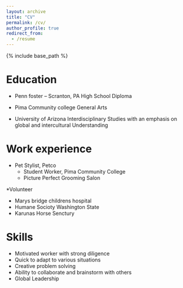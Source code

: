 ```yaml
---
layout: archive
title: "CV"
permalink: /cv/
author_profile: true
redirect_from:
  - /resume
---
```


{% include base_path %}

Education
======
* Penn foster  – Scranton, PA
 High School Diploma 

* Pima Community college 
General Arts 

* University of Arizona 
Interdisciplinary Studies with an emphasis on global and intercultural Understanding 


Work experience
======
* Pet Stylist, Petco 
  * Student Worker, Pima Community College
  * Picture Perfect Grooming Salon
  

*Volunteer 
  * Marys bridge childrens hospital 
  * Humane Socioty Washington State
  * Karunas Horse Senctury 
  
Skills
======
*	Motivated worker with strong diligence
*	Quick to adapt to various situations
*	Creative problem solving	
*	Ability to collaborate and brainstorm with others
*	Global Leadership